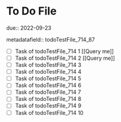 # To Do File

due:: 2022-09-23

metadatafield:: todoTestFile_714_87

- [ ] Task of todoTestFile_714 1 [[Query me]]
- [ ] Task of todoTestFile_714 2 [[Query me]]
- [ ] Task of todoTestFile_714 3
- [ ] Task of todoTestFile_714 4
- [ ] Task of todoTestFile_714 5
- [ ] Task of todoTestFile_714 6
- [ ] Task of todoTestFile_714 7
- [ ] Task of todoTestFile_714 8
- [ ] Task of todoTestFile_714 9
- [ ] Task of todoTestFile_714 10